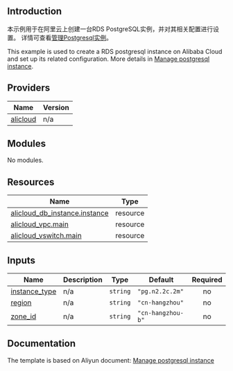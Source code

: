 ## Introduction

<!-- DOCS_DESCRIPTION_CN -->
本示例用于在阿里云上创建一台RDS PostgreSQL实例，并对其相关配置进行设置。
详情可查看[管理Postgresql实例](https://help.aliyun.com/document_detail/456025.html)。
<!-- DOCS_DESCRIPTION_CN -->

<!-- DOCS_DESCRIPTION_EN -->
This example is used to create a RDS postgresql instance on Alibaba Cloud and set up its related configuration.
More details in [Manage postgresql instance](https://help.aliyun.com/document_detail/456025.html).
<!-- DOCS_DESCRIPTION_EN -->

<!-- BEGIN_TF_DOCS -->
## Providers

| Name | Version |
|------|---------|
| <a name="provider_alicloud"></a> [alicloud](#provider\_alicloud) | n/a |

## Modules

No modules.

## Resources

| Name | Type |
|------|------|
| [alicloud_db_instance.instance](https://registry.terraform.io/providers/aliyun/alicloud/latest/docs/resources/db_instance) | resource |
| [alicloud_vpc.main](https://registry.terraform.io/providers/aliyun/alicloud/latest/docs/resources/vpc) | resource |
| [alicloud_vswitch.main](https://registry.terraform.io/providers/aliyun/alicloud/latest/docs/resources/vswitch) | resource |

## Inputs

| Name | Description | Type | Default | Required |
|------|-------------|------|---------|:--------:|
| <a name="input_instance_type"></a> [instance\_type](#input\_instance\_type) | n/a | `string` | `"pg.n2.2c.2m"` | no |
| <a name="input_region"></a> [region](#input\_region) | n/a | `string` | `"cn-hangzhou"` | no |
| <a name="input_zone_id"></a> [zone\_id](#input\_zone\_id) | n/a | `string` | `"cn-hangzhou-b"` | no |
<!-- END_TF_DOCS -->

## Documentation
<!-- docs-link --> 

The template is based on Aliyun document: [Manage postgresql instance](http://help.aliyun.com/document_detail/456025.htm) 

<!-- docs-link --> 
